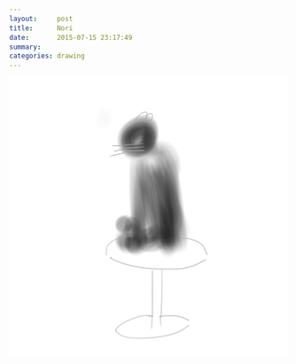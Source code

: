 ```yaml
---
layout:     post
title:      Nori
date:       2015-07-15 23:17:49
summary:    
categories: drawing
---
```

![nori](/images/diary/nori.png "I met Nori today.")